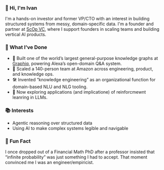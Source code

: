 ### 👋 Hi, I'm Ivan

I'm a hands-on investor and former VP/CTO with an interest in building structured systems from messy, domain-specific data. I'm a founder and partner at [ScOp VC](https://www.scopvc.com), where I support founders in scaling teams and building vertical AI products.

### 🚀 What I’ve Done

- 🧠 Built one of the world’s largest general-purpose knowledge graphs at [Graphiq](https://en.wikipedia.org/wiki/Graphiq), powering Alexa’s open-domain Q&A system.
- 🤖 Scaled a 140-person team at Amazon across engineering, product, and knowledge ops.
- 🛠️ Invented “knowledge engineering” as an organizational function for domain-based NLU and NLG tooling.
- 🧪 Now exploring applications (and implicatione) of reinforcmewnt leanring in LLMs.

### 📚 Interests

- Agentic reasoning over structured data  
- Using AI to make complex systems legible and navigable  

### 🧬 Fun Fact

I once dropped out of a Financial Math PhD after a professor insisted that “infinite probability” was just something I had to accept. That moment convinced me I was an engineer/empiricist.

